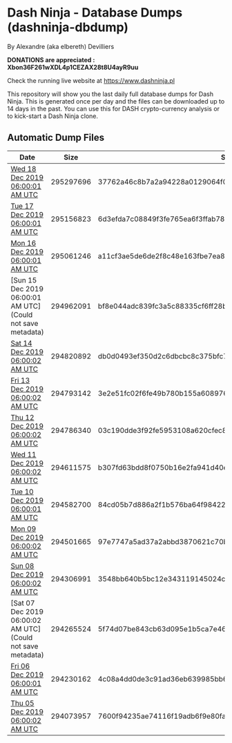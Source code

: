 # Dash Ninja - Database Dumps (dashninja-dbdump)
By Alexandre (aka elbereth) Devilliers

**DONATIONS are appreciated : Xbon36F261wXDL4p1CEZAX28t8U4ayR9uu**

Check the running live website at https://www.dashninja.pl

This repository will show you the last daily full database dumps for Dash Ninja. This is generated once per day and the files can be downloaded up to 14 days in the past.
You can use this for DASH crypto-currency analysis or to kick-start a Dash Ninja clone.


## Automatic Dump Files
| Date | Size | SHA256 |
|--|--|--|
| [Wed 18 Dec 2019 06:00:01 AM UTC](https://transfer.sh/bH97Z/dashninja-dbdump-20191218070001.tar.bz2) | 295297696 | 37762a46c8b7a2a94228a0129064f0a880bebe957eb5d63f227ca3e0b4d4863e | 
| [Tue 17 Dec 2019 06:00:01 AM UTC](https://transfer.sh/dwFG1/dashninja-dbdump-20191217070001.tar.bz2) | 295156823 | 6d3efda7c08849f3fe765ea6f3ffab78ca129507ac9de1d7b3da4579d14f8005 | 
| [Mon 16 Dec 2019 06:00:01 AM UTC](https://transfer.sh/RZEcn/dashninja-dbdump-20191216070001.tar.bz2) | 295061246 | a11cf3ae5de6de2f8c48e163fbe7ea8b80c95cc7168315dc1c01d7f6acb9ae18 | 
| [Sun 15 Dec 2019 06:00:01 AM UTC](Could not save metadata) | 294962091 | bf8e044adc839fc3a5c88335cf6ff28ba0e2b95c0d692b717478fdad679f6630 | 
| [Sat 14 Dec 2019 06:00:02 AM UTC](https://transfer.sh/12BXlb/dashninja-dbdump-20191214070002.tar.bz2) | 294820892 | db0d0493ef350d2c6dbcbc8c375bfc718584b4a61cc1c8a27d6ca9e795e4d6b4 | 
| [Fri 13 Dec 2019 06:00:02 AM UTC]() | 294793142 | 3e2e51fc02f6fe49b780b155a6089761577b85da0331aa1950889f9d4ee1e756 | 
| [Thu 12 Dec 2019 06:00:02 AM UTC](https://transfer.sh/4ds7M/dashninja-dbdump-20191212070002.tar.bz2) | 294786340 | 03c190dde3f92fe5953108a620cfec83e2f32e9ab4d34ac1e028116d20871d69 | 
| [Wed 11 Dec 2019 06:00:02 AM UTC](https://transfer.sh/C8hBM/dashninja-dbdump-20191211070002.tar.bz2) | 294611575 | b307fd63bdd8f0750b16e2fa941d40e625671310c4b7a59a8358795dd5ae1c45 | 
| [Tue 10 Dec 2019 06:00:01 AM UTC]() | 294582700 | 84cd05b7d886a2f1b576ba64f98422bed52bb7dbd11c6f6460523ebe41c4dd6b | 
| [Mon 09 Dec 2019 06:00:02 AM UTC](https://transfer.sh/IMOTi/dashninja-dbdump-20191209070002.tar.bz2) | 294501665 | 97e7747a5ad37a2abbd3870621c70bd3467fe1419596cc706a2ed6ea6fcf64c3 | 
| [Sun 08 Dec 2019 06:00:02 AM UTC](https://transfer.sh/P3UoD/dashninja-dbdump-20191208070002.tar.bz2) | 294306991 | 3548bb640b5bc12e343119145024c7e8ac8e94740d90889fdb8f291337a76cef | 
| [Sat 07 Dec 2019 06:00:02 AM UTC](Could not save metadata) | 294265524 | 5f74d07be843cb63d095e1b5ca7e46dce9f161aab586df95ba2ec3da02bab5f3 | 
| [Fri 06 Dec 2019 06:00:01 AM UTC](https://transfer.sh/iG3pT/dashninja-dbdump-20191206070001.tar.bz2) | 294230162 | 4c08a4dd0de3c91ad36eb639985bb637688db95be7ece904f969b7c27e89fdf3 | 
| [Thu 05 Dec 2019 06:00:02 AM UTC](https://transfer.sh/ZgjiR/dashninja-dbdump-20191205070002.tar.bz2) | 294073957 | 7600f94235ae74116f19adb6f9e80fa544bb64a1a4ca77e13fc73bff641f695a | 

